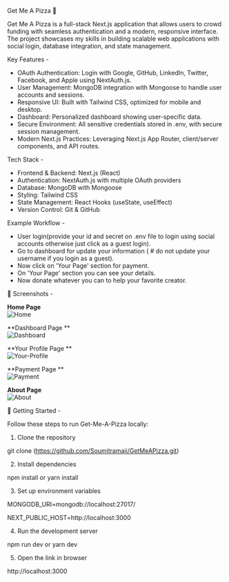 Get Me A Pizza 🍕

Get Me A Pizza is a full-stack Next.js application that allows users to crowd funding with seamless authentication and a modern, responsive interface. The project showcases my skills in building scalable web applications with social login, database integration, and state management.

Key Features -
- OAuth Authentication: Login with Google, GitHub, LinkedIn, Twitter, Facebook, and Apple using NextAuth.js.
- User Management: MongoDB integration with Mongoose to handle user accounts and sessions.
- Responsive UI: Built with Tailwind CSS, optimized for mobile and desktop.
- Dashboard: Personalized dashboard showing user-specific data.
- Secure Environment: All sensitive credentials stored in .env, with secure session management.
- Modern Next.js Practices: Leveraging Next.js App Router, client/server components, and API routes.

Tech Stack -

- Frontend & Backend: Next.js (React)
- Authentication: NextAuth.js with multiple OAuth providers
- Database: MongoDB with Mongoose
- Styling: Tailwind CSS
- State Management: React Hooks (useState, useEffect)
- Version Control: Git & GitHub


Example Workflow -

- User login(provide your id and secret on .env file to login using social accounts otherwise just click as a guest login).
- Go to dashboard for update your information ( # do not update your username if you login as a guest).
- Now click on 'Your Page' section for payment.
- On 'Your Page' section you can see your details.
- Now donate whatever you can to help your favorite creator.


📸 Screenshots -

**Home Page**  
![Home](Screenshots/home.png)

**Dashboard Page **  
![Dashboard](Screenshots/dashboard.png)

**Your Profile Page **  
![Your-Profile](Screenshots/your-profile.png)

**Payment Page **  
![Payment](Screenshots/payment.png)

**About Page**  
![About](Screenshots/about.png)


🚀 Getting Started -

Follow these steps to run Get-Me-A-Pizza locally:

1. Clone the repository

git clone (https://github.com/Soumitramaji/GetMeAPizza.git)

2. Install dependencies

npm install
or
yarn install

3. Set up environment variables

MONGODB_URI=mongodb://localhost:27017/

NEXT_PUBLIC_HOST=http://localhost:3000

4. Run the development server

npm run dev
or
yarn dev

5. Open the link in browser

http://localhost:3000

